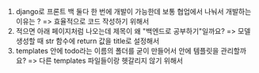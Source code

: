 1. django로 프론트 백 둘다 한 번에 개발이 가능한데 보통 협업에서 나눠서 개발하는 이유는 ? => 효율적으로 코드 작성하기 위해서
2. 적으면 아래 페이지처럼 나오는데 제목이 왜 "백엔드로 공부하기"일까요? => 모델 생성할 때 str 함수에 return 값을 title로 설정해서
3. templates 안에 todo라는 이름의 폴더를 굳이 만들어서 안에 템플릿을 관리할까요? => 다른 templates 파일들이랑 헷갈리지 않기 위해서
